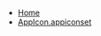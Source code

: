 <!-- docs/_sidebar.md -->
- [Home](/)
- [AppIcon.appiconset](Tutorials/TheHorizontalProgressBarTutorial/TheHorizontalProgressBarView/Assets.xcassets/AppIcon.appiconset/)
